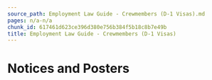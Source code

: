 ```yaml
---
source_path: Employment Law Guide - Crewmembers (D-1 Visas).md
pages: n/a-n/a
chunk_id: 617461d623ce396d380e756b384f5b18c8b7e49b
title: Employment Law Guide - Crewmembers (D-1 Visas)
---
```

# Notices and Posters
